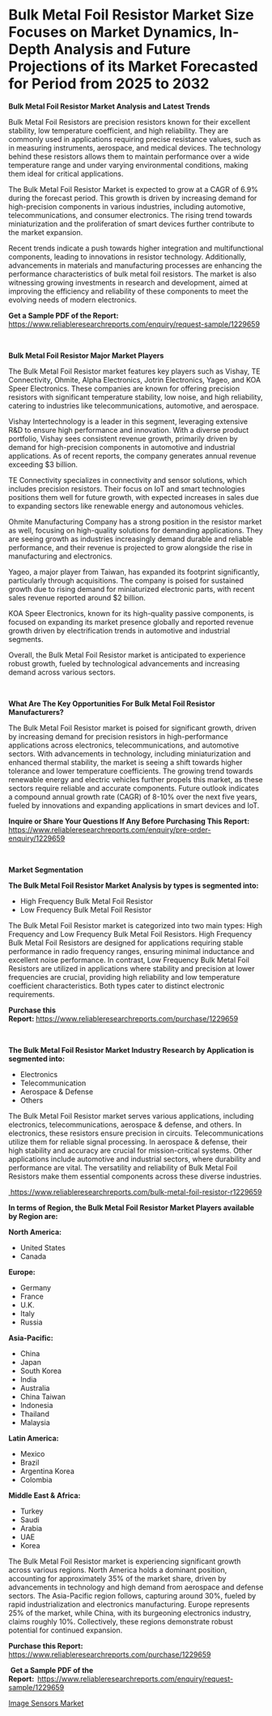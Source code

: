 <p><h1>Bulk Metal Foil Resistor Market Size Focuses on Market Dynamics, In-Depth Analysis and Future Projections of its Market Forecasted for Period from 2025 to 2032</h1></p><p><strong>Bulk Metal Foil Resistor Market Analysis and Latest Trends</strong></p>
<p><p>Bulk Metal Foil Resistors are precision resistors known for their excellent stability, low temperature coefficient, and high reliability. They are commonly used in applications requiring precise resistance values, such as in measuring instruments, aerospace, and medical devices. The technology behind these resistors allows them to maintain performance over a wide temperature range and under varying environmental conditions, making them ideal for critical applications.</p><p>The Bulk Metal Foil Resistor Market is expected to grow at a CAGR of 6.9% during the forecast period. This growth is driven by increasing demand for high-precision components in various industries, including automotive, telecommunications, and consumer electronics. The rising trend towards miniaturization and the proliferation of smart devices further contribute to the market expansion.</p><p>Recent trends indicate a push towards higher integration and multifunctional components, leading to innovations in resistor technology. Additionally, advancements in materials and manufacturing processes are enhancing the performance characteristics of bulk metal foil resistors. The market is also witnessing growing investments in research and development, aimed at improving the efficiency and reliability of these components to meet the evolving needs of modern electronics.</p></p>
<p><strong>Get a Sample PDF of the Report:&nbsp;</strong> <a href="https://www.reliableresearchreports.com/enquiry/request-sample/1229659?utm_campaign=3250&utm_medium=2&utm_source=Github&utm_content=ia&utm_term=06042025&utm_id=bulk-metal-foil-resistor">https://www.reliableresearchreports.com/enquiry/request-sample/1229659</a></p>
<p>&nbsp;</p>
<p><strong>Bulk Metal Foil Resistor Major Market Players</strong></p>
<p><p>The Bulk Metal Foil Resistor market features key players such as Vishay, TE Connectivity, Ohmite, Alpha Electronics, Jotrin Electronics, Yageo, and KOA Speer Electronics. These companies are known for offering precision resistors with significant temperature stability, low noise, and high reliability, catering to industries like telecommunications, automotive, and aerospace.</p><p>Vishay Intertechnology is a leader in this segment, leveraging extensive R&D to ensure high performance and innovation. With a diverse product portfolio, Vishay sees consistent revenue growth, primarily driven by demand for high-precision components in automotive and industrial applications. As of recent reports, the company generates annual revenue exceeding $3 billion.</p><p>TE Connectivity specializes in connectivity and sensor solutions, which includes precision resistors. Their focus on IoT and smart technologies positions them well for future growth, with expected increases in sales due to expanding sectors like renewable energy and autonomous vehicles.</p><p>Ohmite Manufacturing Company has a strong position in the resistor market as well, focusing on high-quality solutions for demanding applications. They are seeing growth as industries increasingly demand durable and reliable performance, and their revenue is projected to grow alongside the rise in manufacturing and electronics.</p><p>Yageo, a major player from Taiwan, has expanded its footprint significantly, particularly through acquisitions. The company is poised for sustained growth due to rising demand for miniaturized electronic parts, with recent sales revenue reported around $2 billion. </p><p>KOA Speer Electronics, known for its high-quality passive components, is focused on expanding its market presence globally and reported revenue growth driven by electrification trends in automotive and industrial segments.</p><p>Overall, the Bulk Metal Foil Resistor market is anticipated to experience robust growth, fueled by technological advancements and increasing demand across various sectors.</p></p>
<p>&nbsp;</p>
<p><strong>What Are The Key Opportunities For Bulk Metal Foil Resistor Manufacturers?</strong></p>
<p><p>The Bulk Metal Foil Resistor market is poised for significant growth, driven by increasing demand for precision resistors in high-performance applications across electronics, telecommunications, and automotive sectors. With advancements in technology, including miniaturization and enhanced thermal stability, the market is seeing a shift towards higher tolerance and lower temperature coefficients. The growing trend towards renewable energy and electric vehicles further propels this market, as these sectors require reliable and accurate components. Future outlook indicates a compound annual growth rate (CAGR) of 8-10% over the next five years, fueled by innovations and expanding applications in smart devices and IoT.</p></p>
<p><strong>Inquire or Share Your Questions If Any Before Purchasing This Report:</strong> <a href="https://www.reliableresearchreports.com/enquiry/pre-order-enquiry/1229659?utm_campaign=3250&utm_medium=2&utm_source=Github&utm_content=ia&utm_term=06042025&utm_id=bulk-metal-foil-resistor">https://www.reliableresearchreports.com/enquiry/pre-order-enquiry/1229659</a></p>
<p>&nbsp;</p>
<p><strong>Market Segmentation</strong></p>
<p><strong>The Bulk Metal Foil Resistor Market Analysis by types is segmented into:</strong></p>
<p><ul><li>High Frequency Bulk Metal Foil Resistor</li><li>Low Frequency Bulk Metal Foil Resistor</li></ul></p>
<p><p>The Bulk Metal Foil Resistor market is categorized into two main types: High Frequency and Low Frequency Bulk Metal Foil Resistors. High Frequency Bulk Metal Foil Resistors are designed for applications requiring stable performance in radio frequency ranges, ensuring minimal inductance and excellent noise performance. In contrast, Low Frequency Bulk Metal Foil Resistors are utilized in applications where stability and precision at lower frequencies are crucial, providing high reliability and low temperature coefficient characteristics. Both types cater to distinct electronic requirements.</p></p>
<p><strong>Purchase this Report:&nbsp;</strong><a href="https://www.reliableresearchreports.com/purchase/1229659?utm_campaign=3250&utm_medium=2&utm_source=Github&utm_content=ia&utm_term=06042025&utm_id=bulk-metal-foil-resistor">https://www.reliableresearchreports.com/purchase/1229659</a></p>
<p>&nbsp;</p>
<p><strong>The Bulk Metal Foil Resistor Market Industry Research by Application is segmented into:</strong></p>
<p><ul><li>Electronics</li><li>Telecommunication</li><li>Aerospace & Defense</li><li>Others</li></ul></p>
<p><p>The Bulk Metal Foil Resistor market serves various applications, including electronics, telecommunications, aerospace & defense, and others. In electronics, these resistors ensure precision in circuits. Telecommunications utilize them for reliable signal processing. In aerospace & defense, their high stability and accuracy are crucial for mission-critical systems. Other applications include automotive and industrial sectors, where durability and performance are vital. The versatility and reliability of Bulk Metal Foil Resistors make them essential components across these diverse industries.</p></p>
<p><a href="https://www.reliableresearchreports.com/bulk-metal-foil-resistor-r1229659?utm_campaign=3250&utm_medium=2&utm_source=Github&utm_content=ia&utm_term=06042025&utm_id=bulk-metal-foil-resistor">&nbsp;https://www.reliableresearchreports.com/bulk-metal-foil-resistor-r1229659</a></p>
<p><strong>In terms of Region, the Bulk Metal Foil Resistor Market Players available by Region are:</strong></p>
<p>
    <p> <strong> North America: </strong>
        <ul>
            <li>United States</li>
            <li>Canada</li>
        </ul>
        </p> 
    <p> <strong> Europe: </strong>
        <ul>
            <li>Germany</li>
            <li>France</li>
            <li>U.K.</li>
            <li>Italy</li>
            <li>Russia</li>
        </ul>
        </p> 
    <p> <strong> Asia-Pacific: </strong>
        <ul>
            <li>China</li>
            <li>Japan</li>
            <li>South Korea</li>
            <li>India</li>
            <li>Australia</li>
            <li>China Taiwan</li>
            <li>Indonesia</li>
            <li>Thailand</li>
            <li>Malaysia</li>
        </ul>
        </p> 
    <p> <strong> Latin America: </strong>
        <ul>
            <li>Mexico</li>
            <li>Brazil</li>
            <li>Argentina Korea</li>
            <li>Colombia</li>
        </ul>
        </p> 
    <p> <strong> Middle East & Africa: </strong>
        <ul>
            <li>Turkey</li>
            <li>Saudi</li>
            <li>Arabia</li>
            <li>UAE</li>
            <li>Korea</li>
        </ul>
    </p>
    </p>
<p><p>The Bulk Metal Foil Resistor market is experiencing significant growth across various regions. North America holds a dominant position, accounting for approximately 35% of the market share, driven by advancements in technology and high demand from aerospace and defense sectors. The Asia-Pacific region follows, capturing around 30%, fueled by rapid industrialization and electronics manufacturing. Europe represents 25% of the market, while China, with its burgeoning electronics industry, claims roughly 10%. Collectively, these regions demonstrate robust potential for continued expansion.</p></p>
<p><strong>Purchase this Report: </strong><a href="https://www.reliableresearchreports.com/purchase/1229659?utm_campaign=3250&utm_medium=2&utm_source=Github&utm_content=ia&utm_term=06042025&utm_id=bulk-metal-foil-resistor">https://www.reliableresearchreports.com/purchase/1229659</a></p>
<p>&nbsp;<strong>Get a Sample PDF of the Report:&nbsp;&nbsp;</strong><a href="https://www.reliableresearchreports.com/enquiry/request-sample/1229659?utm_campaign=3250&utm_medium=2&utm_source=Github&utm_content=ia&utm_term=06042025&utm_id=bulk-metal-foil-resistor">https://www.reliableresearchreports.com/enquiry/request-sample/1229659</a></p>
<p><strong></strong></p>
<p><p><a href="https://github.com/alejnaouare/Market-Research-Report-List-1/blob/main/image-sensors-market.md?utm_campaign=3250&utm_medium=2&utm_source=Github&utm_content=ia&utm_term=06042025&utm_id=bulk-metal-foil-resistor">Image Sensors Market</a></p></p>